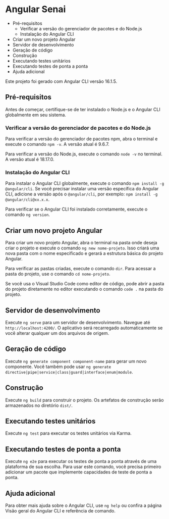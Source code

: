 # Angular Senai

- Pré-requisitos
  - Verificar a versão do gerenciador de pacotes e do Node.js
  - Instalação do Angular CLI
- Criar um novo projeto Angular
- Servidor de desenvolvimento
- Geração de código
- Construção
- Executando testes unitários
- Executando testes de ponta a ponta
- Ajuda adicional

Este projeto foi gerado com Angular CLI versão 16.1.5.

## Pré-requisitos

Antes de começar, 
certifique-se de ter instalado o Node.js e o Angular CLI globalmente em seu sistema.

### Verificar a versão do gerenciador de pacotes e do Node.js

Para verificar a versão do gerenciador de pacotes npm, abra o terminal e execute o comando 
`npm -v`. A versão atual é 9.6.7.

Para verificar a versão do Node.js, execute o comando 
`node -v` no terminal. A versão atual é 18.17.0.

### Instalação do Angular CLI

Para instalar o Angular CLI globalmente, execute o comando `npm install -g @angular/cli`. 
Se você precisar instalar uma versão específica do Angular CLI, adicione a versão após o `@angular/cli`, 
por exemplo: `npm install -g @angular/cli@xx.x.x`.

Para verificar se o Angular CLI foi instalado corretamente, execute o comando `ng version`.

## Criar um novo projeto Angular

Para criar um novo projeto Angular, 
abra o terminal na pasta onde deseja criar o projeto e execute o comando `ng new nome-projeto`. 
Isso criará uma nova pasta com o nome especificado e gerará a estrutura básica do projeto Angular.

Para verificar as pastas criadas, execute o comando `dir`. Para acessar a pasta do projeto, use o comando `cd nome-projeto`.

Se você usa o Visual Studio Code como editor de código, 
pode abrir a pasta do projeto diretamente no editor executando o comando `code .` na pasta do projeto.

## Servidor de desenvolvimento

Execute `ng serve` para um servidor de desenvolvimento. Navegue até `http://localhost:4200/`. 
O aplicativo será recarregado automaticamente se você alterar qualquer um dos arquivos de origem.

## Geração de código

Execute `ng generate component component-name` 
para gerar um novo componente. Você também pode usar 
`ng generate directive|pipe|service|class|guard|interface|enum|module`.

## Construção

Execute `ng build` para construir o projeto. Os artefatos de construção serão armazenados no diretório `dist/`.

## Executando testes unitários

Execute `ng test` para executar os testes unitários via Karma.

## Executando testes de ponta a ponta

Execute `ng e2e` para executar os testes de ponta a ponta através de uma plataforma de sua escolha. 
Para usar este comando, você precisa primeiro adicionar um pacote que implemente capacidades de teste de ponta a ponta.

## Ajuda adicional

Para obter mais ajuda sobre o Angular CLI, use `ng help` ou confira a página Visão geral do Angular CLI e referência de comando.

